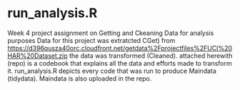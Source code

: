 # run_analysis.R

Week 4 project assignment on Getting and Ckeaning Data for analysis purposes
Data for this project was extratcted CGet) from https://d396qusza40orc.cloudfront.net/getdata%2Fprojectfiles%2FUCI%20HAR%20Dataset.zip
the data was transformed (Cleaned).
attached herewith (repo) is a codebook that explains all the data and efforts made to transform it. 
run_analysis.R depicts every code that was run to produce Maindata (tidydata).
Maindata is also uploaded in the repo.
